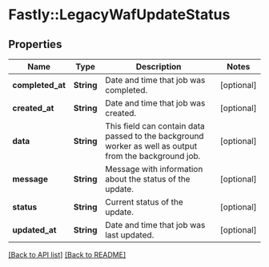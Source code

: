 # Fastly::LegacyWafUpdateStatus

## Properties

| Name | Type | Description | Notes |
| ---- | ---- | ----------- | ----- |
| **completed_at** | **String** | Date and time that job was completed. | [optional] |
| **created_at** | **String** | Date and time that job was created. | [optional] |
| **data** | **String** | This field can contain data passed to the background worker as well as output from the background job. | [optional] |
| **message** | **String** | Message with information about the status of the update. | [optional] |
| **status** | **String** | Current status of the update. | [optional] |
| **updated_at** | **String** | Date and time that job was last updated. | [optional] |

[[Back to API list]](../../README.md#endpoints) [[Back to README]](../../README.md)

